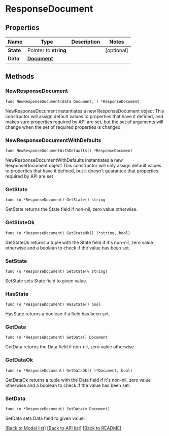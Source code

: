 # ResponseDocument

## Properties

Name | Type | Description | Notes
------------ | ------------- | ------------- | -------------
**State** | Pointer to **string** |  | [optional] 
**Data** | [**Document**](Document.md) |  | 

## Methods

### NewResponseDocument

`func NewResponseDocument(data Document, ) *ResponseDocument`

NewResponseDocument instantiates a new ResponseDocument object
This constructor will assign default values to properties that have it defined,
and makes sure properties required by API are set, but the set of arguments
will change when the set of required properties is changed

### NewResponseDocumentWithDefaults

`func NewResponseDocumentWithDefaults() *ResponseDocument`

NewResponseDocumentWithDefaults instantiates a new ResponseDocument object
This constructor will only assign default values to properties that have it defined,
but it doesn't guarantee that properties required by API are set

### GetState

`func (o *ResponseDocument) GetState() string`

GetState returns the State field if non-nil, zero value otherwise.

### GetStateOk

`func (o *ResponseDocument) GetStateOk() (*string, bool)`

GetStateOk returns a tuple with the State field if it's non-nil, zero value otherwise
and a boolean to check if the value has been set.

### SetState

`func (o *ResponseDocument) SetState(v string)`

SetState sets State field to given value.

### HasState

`func (o *ResponseDocument) HasState() bool`

HasState returns a boolean if a field has been set.

### GetData

`func (o *ResponseDocument) GetData() Document`

GetData returns the Data field if non-nil, zero value otherwise.

### GetDataOk

`func (o *ResponseDocument) GetDataOk() (*Document, bool)`

GetDataOk returns a tuple with the Data field if it's non-nil, zero value otherwise
and a boolean to check if the value has been set.

### SetData

`func (o *ResponseDocument) SetData(v Document)`

SetData sets Data field to given value.



[[Back to Model list]](../README.md#documentation-for-models) [[Back to API list]](../README.md#documentation-for-api-endpoints) [[Back to README]](../README.md)


